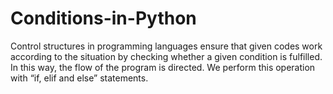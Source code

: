 # Conditions-in-Python
Control structures in programming languages ensure that given codes work according to the situation by checking whether a given condition is fulfilled. In this way, the flow of the program is directed. We perform this operation with “if, elif and else” statements.
